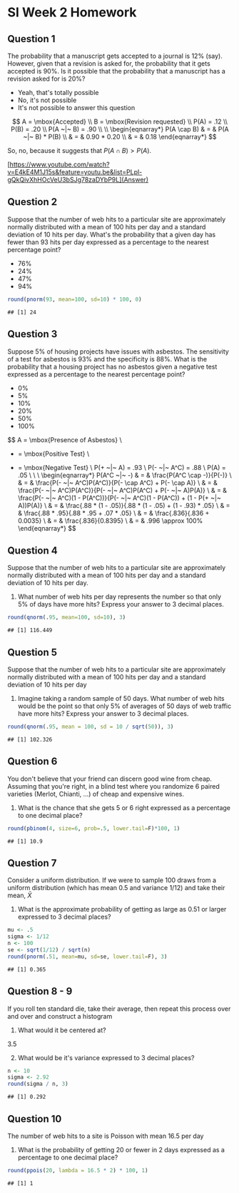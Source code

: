 # SI Week 2 Homework

## Question 1

The probability that a manuscript gets accepted to a journal is 12% (say). However, given that a revision is asked for, the probability that it gets accepted is 90%. Is it possible that the probability that a manuscript has a revision asked for is 20%?

- Yeah, that's totally possible
- No, it's not possible
- It's not possible to answer this question

$$
A = \mbox{Accepted} \\
B = \mbox{Revision requested} \\
P(A) = .12 \\
P(B) = .20 \\
P(A ~|~ B) = .90 \\ \\
\begin{eqnarray*}
P(A \cap B) & = & P(A ~|~ B) * P(B) \\
& = & 0.90 * 0.20 \\
& = & 0.18
\end{eqnarray*}
$$

So, no, because it suggests that $P(A \cap B) > P(A)$.

[https://www.youtube.com/watch?v=E4kE4M1J15s&feature=youtu.be&list=PLpl-gQkQivXhHOcVeU3bSJg78zaDYbP9L](Answer)

## Question 2

Suppose that the number of web hits to a particular site are approximately normally distributed with a mean of 100 hits per day and a standard deviation of 10 hits per day. What's the probability that a given day has fewer than 93 hits per day expressed as a percentage to the nearest percentage point?

- 76%
- 24%
- 47%
- 94%


```r
round(pnorm(93, mean=100, sd=10) * 100, 0)
```

```
## [1] 24
```

## Question 3

Suppose 5% of housing projects have issues with asbestos. The sensitivity of a test for asbestos is 93% and the specificity is 88%. What is the probability that a housing project has no asbestos given a negative test expressed as a percentage to the nearest percentage point?

- 0%
- 5%
- 10%
- 20%
- 50%
- 100%

$$
A = \mbox{Presence of Asbestos} \\
+ = \mbox{Positive Test} \\
- = \mbox{Negative Test} \\
P(+ ~|~ A) = .93 \\
P(- ~|~ A^C) = .88 \\
P(A) = .05 \\ \\ \\
\begin{eqnarray*}
P(A^C ~|~ -)
& = & \frac{P(A^C \cap -)}{P(-)} \\
& = & \frac{P(- ~|~ A^C)P(A^C)}{P(- \cap A^C) + P(- \cap A)} \\
& = & \frac{P(- ~|~ A^C)P(A^C)}{P(- ~|~ A^C)P(A^C) + P(- ~|~ A)P(A)} \\
& = & \frac{P(- ~|~ A^C)(1 - P(A^C))}{P(- ~|~ A^C)(1 - P(A^C)) + (1 - P(+ ~|~ A))P(A)} \\
& = & \frac{.88 * (1 - .05)}{.88 * (1 - .05) + (1 - .93) * .05} \\
& = & \frac{.88 * .95}{.88 * .95 + .07 * .05} \\
& = & \frac{.836}{.836 + 0.0035} \\
& = & \frac{.836}{0.8395} \\
& = & .996 \approx 100\%
\end{eqnarray*}
$$

## Question 4

Suppose that the number of web hits to a particular site are approximately normally distributed with a mean of 100 hits per day and a standard deviation of 10 hits per day.

1. What number of web hits per day represents the number so that only 5% of days have more hits? Express your answer to 3 decimal places.


```r
round(qnorm(.95, mean=100, sd=10), 3)
```

```
## [1] 116.449
```

## Question 5

Suppose that the number of web hits to a particular site are approximately normally distributed with a mean of 100 hits per day and a standard deviation of 10 hits per day

1. Imagine taking a random sample of 50 days. What number of web hits would be the point so that only 5% of averages of 50 days of web traffic have more hits? Express your answer to 3 decimal places.


```r
round(qnorm(.95, mean = 100, sd = 10 / sqrt(50)), 3)
```

```
## [1] 102.326
```

## Question 6

You don't believe that your friend can discern good wine from cheap. Assuming that you're right, in a blind test where you randomize 6 paired varieties (Merlot, Chianti, ...) of cheap and expensive wines.

1. What is the chance that she gets 5 or 6 right expressed as a percentage to one decimal place?


```r
round(pbinom(4, size=6, prob=.5, lower.tail=F)*100, 1)
```

```
## [1] 10.9
```

## Question 7

Consider a uniform distribution. If we were to sample 100 draws from a uniform distribution (which has mean 0.5 and variance 1/12) and take their mean, $\bar X$

1. What is the approximate probability of getting as large as 0.51 or larger expressed to 3 decimal places?


```r
mu <- .5
sigma <- 1/12
n <- 100
se <- sqrt(1/12) / sqrt(n)
round(pnorm(.51, mean=mu, sd=se, lower.tail=F), 3)
```

```
## [1] 0.365
```

## Question 8 - 9

If you roll ten standard die, take their average, then repeat this process over and over and construct a histogram

1. What would it be centered at?

3.5

2. What would be it's variance expressed to 3 decimal places?


```r
n <- 10
sigma <- 2.92
round(sigma / n, 3)
```

```
## [1] 0.292
```

## Question 10

The number of web hits to a site is Poisson with mean 16.5 per day

1. What is the probability of getting 20 or fewer in 2 days expressed as a percentage to one decimal place?


```r
round(ppois(20, lambda = 16.5 * 2) * 100, 1)
```

```
## [1] 1
```
